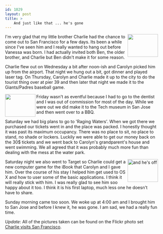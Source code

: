```yaml
---
id: 1029
layout: post
title: >
    And just like that ... he's gone
---
```


<a href="http://www.flickr.com/photos/sock/194520577/" title="Photo Sharing"><img align="right" src="http://static.flickr.com/78/194520577_bd5e526fa9_t.jpg" width="100" height="75" alt="" /></a>I'm very glad that my little brother Charlie had the chance to come out to San Francisco for a few days. Its been a while since I've seen him and I really wanted to hang out before Vanessa was born. I had actually invited both Ben, the older brother, and Charlie but Ben didn't make it for some reason.

Charlie flew out on Wednesday a bit after noon-ish and Carolyn picked him up from the airport. That night we hung out a bit, got dinner and played laser tag. On Thursday, Carolyn and Charlie made it up to the city to do the tourist thing over at pier 39 and then later that night we made it to the Giants/Padres baseball game.

<a href="http://www.flickr.com/photos/sock/194520348/" title="Photo Sharing"><img align="left" src="http://static.flickr.com/77/194520348_714f720303_t.jpg" width="100" height="75" alt="" /></a>Friday wasn't as eventful because I had to go to the dentist and I was out of commission for most of the day. While we were out we did make it to the Tech museum in San Jose and then went over to a BBQ.

Saturday we had big plans to go to 'Raging Waters'. When we got there we purchased our tickets went in and the place was packed. I honestly thought it was past its maximum occupancy. There was no place to sit, no place to stand, no shade or lockers. Luckily we were able to get our money back on the 30$ tickets and we went back to Carolyn's grandparent's house and went swimming. We all agreed that it was probably much more fun than dealing with the mess at the water park.

<a href="http://www.flickr.com/photos/sock/196089337/" title="Photo Sharing"><img align="right" src="http://static.flickr.com/68/196089337_a4167a227e_t.jpg" width="100" height="75" alt="and he's off" /></a>Saturday night we also went to Target so Charlie could get a new computer game for the iBook that Carolyn and I gave him. Over the course of his stay I helped him get used to OS X and how to user some of the basic applications. I think it will really stick with him. I was really glad to see him soo happy about it too. I think it is his first laptop, much less one he doesn't have to share.

Sunday morning came too soon. We woke up at 4:00 am and I brought him to San Jose and before I knew it, he was gone. I am sad, we had a really fun time.

<i>Update</i>: All of the pictures taken can be found on the Flickr photo set <a href="http://www.flickr.com/photos/sock/sets/72157594213416411/">Charlie visits San Francisco</a>.
